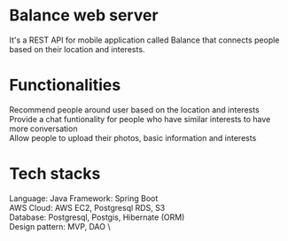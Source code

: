# Balance web server
It's a REST API for mobile application called Balance that connects people based on their location and interests.


# Functionalities
Recommend people around user based on the location and interests \
Provide a chat funtionality for people who have similar interests to have more conversation \
Allow people to upload their photos, basic information and interests

# Tech stacks
Language: Java
Framework: Spring Boot \
AWS Cloud: AWS EC2, Postgresql RDS, S3 \
Database: Postgresql, Postgis, Hibernate (ORM) \
Design pattern: MVP, DAO \



